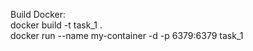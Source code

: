 Build Docker:</br>
docker build -t task_1 .</br> 
docker run --name my-container -d -p 6379:6379 task_1
